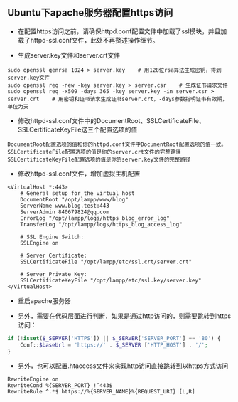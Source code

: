 ## Ubuntu下apache服务器配置https访问

* 在配置https访问之前，请确保httpd.conf配置文件中加载了ssl模块，并且加载了httpd-ssl.conf文件，此处不再赘述操作细节。

* 生成server.key文件和server.crt文件
```shell
sudo openssl genrsa 1024 > server.key    # 用128位rsa算法生成密钥，得到server.key文件
sudo openssl req -new -key server.key > server.csr    # 生成证书请求文件
sudo openssl req -x509 -days 365 -key server.key -in server.csr > server.crt    # 用密钥和证书请求生成证书server.crt，-days参数指明证书有效期，单位为天
```

* 修改httpd-ssl.conf文件中的DocumentRoot、SSLCertificateFile、SSLCertificateKeyFile这三个配置选项的值
```
DocumentRoot配置选项的值和你的httpd.conf文件中DocumentRoot配置选项的值一致。
SSLCertificateFile配置选项的值是你的server.crt文件的完整路径
SSLCertificateKeyFile配置选项的值是你的server.key文件的完整路径
```

* 修改httpd-ssl.conf文件，增加虚拟主机配置
```
<VirtualHost *:443>
    # General setup for the virtual host
    DocumentRoot "/opt/lampp/www/blog"
    ServerName www.blog.test:443
    ServerAdmin 840679824@qq.com
    ErrorLog "/opt/lampp/logs/https_blog_error_log"
    TransferLog "/opt/lampp/logs/https_blog_access_log"
    
    # SSL Engine Switch:
    SSLEngine on
    
    # Server Certificate:
    SSLCertificateFile "/opt/lampp/etc/ssl.crt/server.crt"
    
    # Server Private Key:
    SSLCertificateKeyFile "/opt/lampp/etc/ssl.key/server.key"
</VirtualHost>
```

* 重启apache服务器

* 另外，需要在代码层面进行判断，如果是通过http访问的，则需要跳转到https访问：
```php
if (!isset($_SERVER['HTTPS']) || $_SERVER['SERVER_PORT'] == '80') {
    Conf::$baseUrl = 'https://' . $_SERVER ['HTTP_HOST'] . '/';
}
```

* 另外，也可以配置.htaccess文件来实现http访问直接跳转到以https方式访问
```
RewriteEngine on
RewriteCond %{SERVER_PORT} !^443$
RewriteRule ^.*$ https://%{SERVER_NAME}%{REQUEST_URI} [L,R]
```
